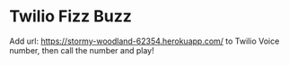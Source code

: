 # Twilio Fizz Buzz
Add url: https://stormy-woodland-62354.herokuapp.com/ to Twilio Voice number, then call the number and play!
